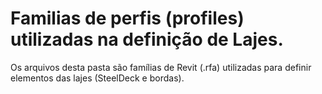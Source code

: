 
# Familias de perfis (profiles) utilizadas na definição de Lajes.

Os arquivos desta pasta são famílias de Revit (.rfa) utilizadas para definir elementos das lajes (SteelDeck e bordas). 
